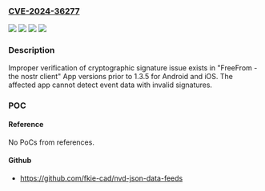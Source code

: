 ### [CVE-2024-36277](https://cve.mitre.org/cgi-bin/cvename.cgi?name=CVE-2024-36277)
![](https://img.shields.io/static/v1?label=Product&message=%22FreeFrom%20-%20the%20nostr%20client%22%20App%20for%20Android&color=blue)
![](https://img.shields.io/static/v1?label=Product&message=%22FreeFrom%20-%20the%20nostr%20client%22%20App%20for%20iOS&color=blue)
![](https://img.shields.io/static/v1?label=Version&message=%3D%20prior%20to%201.3.5%20&color=brighgreen)
![](https://img.shields.io/static/v1?label=Vulnerability&message=Improper%20Verification%20of%20Cryptographic%20Signature&color=brighgreen)

### Description

Improper verification of cryptographic signature issue exists in "FreeFrom - the nostr client" App versions prior to 1.3.5 for Android and iOS. The affected app cannot detect event data with invalid signatures.

### POC

#### Reference
No PoCs from references.

#### Github
- https://github.com/fkie-cad/nvd-json-data-feeds

